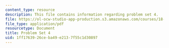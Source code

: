 ```yaml
---
content_type: resource
description: This file contains information regarding problem set 4.
file: https://ol-ocw-studio-app-production.s3.amazonaws.com/courses/18-353j-nonlinear-dynamics-i-chaos-fall-2012/1ff1763926ceba49e2137f55c1d30897_MIT18_353JF12_pset4.pdf
file_type: application/pdf
resourcetype: Document
title: Problem Set 4
uid: 1ff17639-26ce-ba49-e213-7f55c1d30897
---
```

